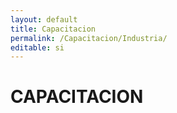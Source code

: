 ```yaml
---
layout: default
title: Capacitacion
permalink: /Capacitacion/Industria/
editable: si
---
```


# CAPACITACION

